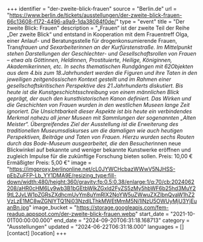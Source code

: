 +++
identifier = "der-zweite-blick-frauen"
source = "Berlin.de"
url = "https://www.berlin.de/tickets/ausstellungen/der-zweite-blick-frauen-66c13608-f172-4496-a9a9-1da38084f0de/"
type = "event"
title = "Der zweite Blick: Frauen"
description = "„Frauen“ ist der zweite Teil der Reihe „Der zweite Blick“ und entstand in Kooperation mit dem Frauentreff Olga, einer Anlauf- und Beratungsstelle für drogenkonsumierende Frauen, Trans*frauen und Sexarbeiterinnen an der Kurfürstenstraße.
Im Mittelpunkt stehen Darstellungen der Geschlechter- und Gesellschaftsrollen von Frauen – etwa als Göttinnen, Heldinnen, Prostituierte, Heilige, Königinnen, Akademikerinnen, etc. In sechs thematischen Rundgängen mit 62Objekten aus dem 4.bis zum 18.Jahrhundert werden die Figuren und ihre Taten in den jeweiligen zeitgenössischen Kontext gestellt und im Rahmen einer gesellschaftskritischen Perspektive des 21.Jahrhunderts diskutiert.
Bis heute ist die Kunstgeschichtsschreibung von einem männlichen Blick geprägt, der auch den kunsthistorischen Kanon definiert. Das Wirken und die Geschichten von Frauen wurden in den westlichen Museen lange Zeit ignoriert. Die Unsichtbarkeit dieser Aspekte ist bis heute ein verbindendes Merkmal nahezu all jener Museen mit Sammlungen der sogenannten „Alten Meister“.
Übergreifendes Ziel der Ausstellung ist die Erweiterung des  traditionellen Museumsdiskurses um die damaligen wie auch heutigen  Perspektiven, Beiträge und Taten von Frauen. Hierzu wurden sechs  Routen durch das Bode-Museum ausgearbeitet, die den Besucher*innen neue  Blickwinkel auf bekannte und weniger bekannte Kunstwerke eröffnen und  zugleich Impulse für die zukünftige Forschung bieten sollen.
Preis: 10,00 €
Ermäßigter Preis: 5,00 €"
image = "https://imgproxy.berlinonline.net/cL0JYWCHcbazWWwV5NJHSS-pEbZuFFP-Lb_YY1DMA9E/resizing_type:fill-down/width:480/height:360/gravity:fp:0.5:0.38/enlarge:1/q:70/cb:2024062208/aHR0cHM6Ly9wb3B1bGEtbWlkZGxld2FyZS5zMy5hbWF6b25hd3MuY29tL2JvLW1pZGRsZXdhcmUvYm8uYmRlX2NoYW5uZWwuZXZlbnQvaW1hZ2VzLzE1MC8wZGNlYTQ1Ni03NzdlLThkMWEtMmM5Ni1lNzU5OWUyMjU3YjEuanBn.jpg"
image_bucket = "https://storage.googleapis.com/fem-readup.appspot.com/der-zweite-blick-frauen.webp"
start_date = "2021-10-01T00:00:00.000"
end_date = "2024-09-20T06:31:18.168713"
category = "Ausstellungen"
updated = "2024-06-22T06:31:18.000"
languages = []
[contact]
[location]
+++